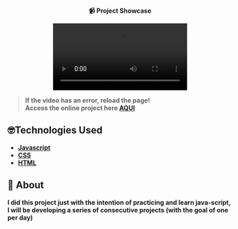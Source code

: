 <strong><div align="center">
 📹 Project Showcase

  <video src="https://github.com/LuckxSz/Online-Text-Editor/assets/135531180/5f5fa0b1-a1e2-45b0-bf1e-25e323539949">
</div>






> **If the video has an error, reload the page!**<br>
> Access the online project here  **[AQUI]( https://luckxsz.github.io/Online-Text-Editor-2/)**


## 🤓Technologies Used

-   [Javascript](https://developer.mozilla.org/en-US/docs/Web/JavaScript)
-   [CSS](https://developer.mozilla.org/en-US/docs/Web/CSS)
-   [HTML](https://developer.mozilla.org/en-US/docs/Web/HTML)

## 📝 About

I did this project just with the intention of practicing and learn java-script, I will be developing a series of consecutive projects (with the goal of one per day)
<strong/>


